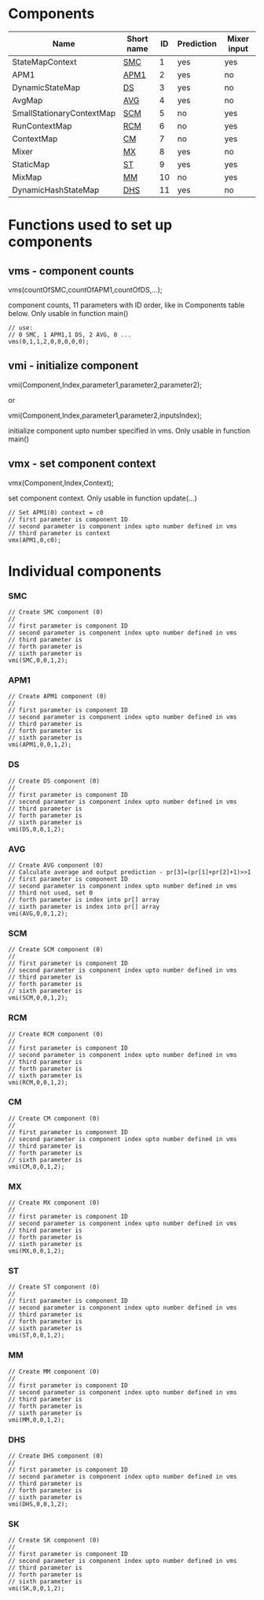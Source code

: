 # Components

|Name| Short name| ID|Prediction|Mixer input|
| --- | --- | --- | --- | --- |  
|StateMapContext| [SMC](#smc)|1|yes|yes|
|APM1| [APM1](#apm1)|2|yes|no|
|DynamicStateMap| [DS](#ds) |3|yes|no|
|AvgMap| [AVG](#avg) |4|yes|no|
|SmallStationaryContextMap| [SCM](#scm)|5|no|yes|
|RunContextMap |[RCM](#rcm)|6|no|yes|
|ContextMap| [CM](#cm)|7|no|yes|
|Mixer |[MX](#mx) |8|yes|no|
|StaticMap |[ST](#st)|9|yes|yes|
|MixMap| [MM](#mm)|10|no|yes|
|DynamicHashStateMap| [DHS](#dhs) |11|yes|no|

# Functions used to set up components
## vms - component counts
vms(countOfSMC,countOfAPM1,countOfDS,...);

component counts, 11 parameters with ID order, like in Components table below. 
Only usable in function main()

```
// use:
// 0 SMC, 1 APM1,1 DS, 2 AVG, 0 ...
vms(0,1,1,2,0,0,0,0,0); 
```
## vmi - initialize component
vmi(Component,Index,parameter1,parameter2,parameter2);

or

vmi(Component,Index,parameter1,parameter2,inputsIndex);

initialize component upto number specified in vms. Only usable in function main()

## vmx - set component context
vmx(Component,Index,Context);

set component context. Only usable in function update(...)
```
// Set APM1(0) context = c0
// first parameter is component ID
// second parameter is component index upto number defined in vms
// third parameter is context
vmx(APM1,0,c0);
```
# Individual components

### SMC
```
// Create SMC component (0)
// 
// first parameter is component ID
// second parameter is component index upto number defined in vms
// third parameter is
// forth parameter is 
// sixth parameter is 
vmi(SMC,0,0,1,2);
```
### APM1
```
// Create APM1 component (0)
// 
// first parameter is component ID
// second parameter is component index upto number defined in vms
// third parameter is
// forth parameter is 
// sixth parameter is 
vmi(APM1,0,0,1,2);
```
### DS
```
// Create DS component (0)
// 
// first parameter is component ID
// second parameter is component index upto number defined in vms
// third parameter is
// forth parameter is 
// sixth parameter is 
vmi(DS,0,0,1,2);
```
### AVG
```
// Create AVG component (0)
// Calculate average and output prediction - pr[3]=(pr[1]+pr[2]+1)>>1
// first parameter is component ID
// second parameter is component index upto number defined in vms
// third not used, set 0
// forth parameter is index into pr[] array
// sixth parameter is index into pr[] array
vmi(AVG,0,0,1,2);
```
### SCM
```
// Create SCM component (0)
// 
// first parameter is component ID
// second parameter is component index upto number defined in vms
// third parameter is
// forth parameter is 
// sixth parameter is 
vmi(SCM,0,0,1,2);
```
### RCM
```
// Create RCM component (0)
// 
// first parameter is component ID
// second parameter is component index upto number defined in vms
// third parameter is
// forth parameter is 
// sixth parameter is 
vmi(RCM,0,0,1,2);
```
### CM
```
// Create CM component (0)
// 
// first parameter is component ID
// second parameter is component index upto number defined in vms
// third parameter is
// forth parameter is 
// sixth parameter is 
vmi(CM,0,0,1,2);
```
### MX
```
// Create MX component (0)
// 
// first parameter is component ID
// second parameter is component index upto number defined in vms
// third parameter is
// forth parameter is 
// sixth parameter is 
vmi(MX,0,0,1,2);
```
### ST
```
// Create ST component (0)
// 
// first parameter is component ID
// second parameter is component index upto number defined in vms
// third parameter is
// forth parameter is 
// sixth parameter is 
vmi(ST,0,0,1,2);
```
### MM
```
// Create MM component (0)
// 
// first parameter is component ID
// second parameter is component index upto number defined in vms
// third parameter is
// forth parameter is 
// sixth parameter is 
vmi(MM,0,0,1,2);
```
### DHS
```
// Create DHS component (0)
// 
// first parameter is component ID
// second parameter is component index upto number defined in vms
// third parameter is
// forth parameter is 
// sixth parameter is 
vmi(DHS,0,0,1,2);
```
### SK
```
// Create SK component (0)
// 
// first parameter is component ID
// second parameter is component index upto number defined in vms
// third parameter is
// forth parameter is 
// sixth parameter is 
vmi(SK,0,0,1,2);
```
